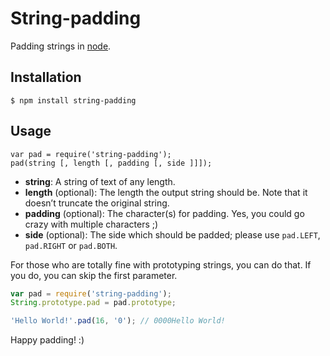 # String-padding

Padding strings in [node](http://nodejs.org/).

## Installation

`$ npm install string-padding`

## Usage

    var pad = require('string-padding');
    pad(string [, length [, padding [, side ]]]);

- **string**: A string of text of any length.
- **length** (optional): The length the output string should be. Note that it doesn’t truncate the original string.
- **padding** (optional): The character(s) for padding. Yes, you could go crazy with multiple characters ;)
- **side** (optional): The side which should be padded; please use `pad.LEFT`, `pad.RIGHT` or `pad.BOTH`.

For those who are totally fine with prototyping strings, you can do that. If you do, you can skip the first parameter.

```javascript
var pad = require('string-padding');
String.prototype.pad = pad.prototype;

'Hello World!'.pad(16, '0'); // 0000Hello World!
```

Happy padding! :)